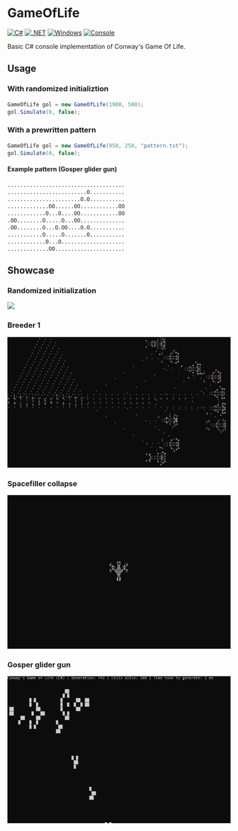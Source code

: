 # GameOfLife

[![C#](https://img.shields.io/badge/C%23-239120?style=for-the-badge&logo=c-sharp&logoColor=white)](https://docs.microsoft.com/en-us/dotnet/csharp/)
[![.NET](https://img.shields.io/badge/.NET-512BD4?style=for-the-badge&logo=dotnet&logoColor=white)](https://dotnet.microsoft.com/)
[![Windows](https://img.shields.io/badge/Windows-0078D6?style=for-the-badge&logo=windows&logoColor=white)](https://www.microsoft.com/en-us/windows)
[![Console](https://img.shields.io/badge/Console-000000?style=for-the-badge&logo=windows-terminal&logoColor=white)](https://docs.microsoft.com/en-us/windows/console/)

Basic C# console implementation of Conway's Game Of Life.
## Usage
### With randomized initializtion
```C#
GameOfLife gol = new GameOfLife(1900, 500);
gol.Simulate(0, false);
```
### With a prewritten pattern
```C#
GameOfLife gol = new GameOfLife(950, 250, "pattern.txt");
gol.Simulate(0, false);
```
#### Example pattern (Gosper glider gun)
```
.....................................
.........................O...........
.......................O.O...........
.............OO......OO............OO
............O...O....OO............OO
.OO........O.....O...OO..............
.OO........O...O.OO....O.O...........
...........O.....O.......O...........
............O...O....................
.............OO......................
```
## Showcase
### Randomized initialization
![](https://github.com/immortalized/GameOfLife/blob/main/Showcase/randomized_Init.gif)
### Breeder 1
![](https://github.com/immortalized/GameOfLife/blob/main/Showcase/breeder_1.gif)
### Spacefiller collapse
![](https://github.com/immortalized/GameOfLife/blob/main/Showcase/spacefiller_collapse.gif)
### Gosper glider gun
![](https://github.com/immortalized/GameOfLife/blob/main/Showcase/gosperglidergun.gif)
